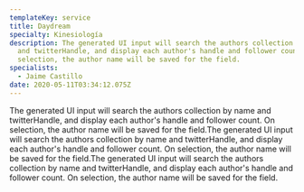 ```yaml
---
templateKey: service
title: Daydream
specialty: Kinesiología
description: The generated UI input will search the authors collection by name
  and twitterHandle, and display each author's handle and follower count. On
  selection, the author name will be saved for the field.
specialists:
  - Jaime Castillo
date: 2020-05-11T03:34:12.075Z
---
```

The generated UI input will search the authors collection by name and twitterHandle, and display each author's handle and follower count. On selection, the author name will be saved for the field.The generated UI input will search the authors collection by name and twitterHandle, and display each author's handle and follower count. On selection, the author name will be saved for the field.The generated UI input will search the authors collection by name and twitterHandle, and display each author's handle and follower count. On selection, the author name will be saved for the field.
